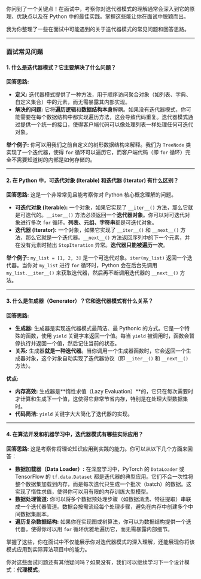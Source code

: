 你问到了一个关键点！在面试中，考察你对迭代器模式的理解通常会深入到它的原理、优缺点以及在 Python 中的最佳实践。掌握这些能让你在面试中脱颖而出。

我为你整理了一些在面试中可能遇到的关于迭代器模式的常见问题和回答思路。

---

### 面试常见问题

#### 1. 什么是迭代器模式？它主要解决了什么问题？

**回答思路:**
* **定义:** 迭代器模式提供了一种方法，用于顺序访问聚合对象（如列表、字典、自定义集合）中的元素，而无需暴露其内部实现。
* **解决的问题:** 它将**遍历逻辑**和**数据结构本身**解耦。如果没有迭代器模式，你可能需要在每个数据结构中都实现遍历方法，这会导致代码重复。迭代器模式通过提供一个统一的接口，使得客户端代码可以像处理列表一样处理任何可迭代对象。

**举个例子:**
你可以用我们之前自定义的树形数据结构来解释。我们为 `TreeNode` 类实现了一个迭代器，使得 `for` 循环可以遍历它，而客户端代码（即 `for` 循环）完全不需要知道树的内部是如何存储的。

---

#### 2. 在 Python 中，可迭代对象 (Iterable) 和迭代器 (Iterator) 有什么区别？

**回答思路:**
这是一个非常常见且能考察你对 Python 核心概念理解的问题。
* **可迭代对象 (Iterable):** 一个对象，如果它实现了 `__iter__()` 方法，那么它就是可迭代的。`__iter__()` 方法必须返回一个**迭代器对象**。你可以对可迭代对象进行多次 `for` 循环。**列表、元组、字符串**都是可迭代对象。
* **迭代器 (Iterator):** 一个对象，如果它实现了 `__iter__()` 和 `__next__()` 方法，那么它就是一个迭代器。`__next__()` 方法返回序列中的下一个元素，并在没有元素时抛出 `StopIteration` 异常。**迭代器只能被遍历一次**。

**举个例子:**
`my_list = [1, 2, 3]` 是一个可迭代对象。`iter(my_list)` 返回一个迭代器。当你对 `my_list` 进行 `for` 循环时，Python 会在后台先调用 `my_list.__iter__()` 来获取迭代器，然后再不断调用迭代器的 `__next__()` 方法。

---

#### 3. 什么是生成器（Generator）？它和迭代器模式有什么关系？

**回答思路:**
* **生成器:** 生成器是实现迭代器模式最简洁、最 Pythonic 的方式。它是一个特殊的函数，使用 `yield` 关键字来返回一个值。每当 `yield` 被调用时，函数会暂停执行并返回一个值，然后记住当前的状态。
* **关系:** 生成器**就是一种迭代器**。当你调用一个生成器函数时，它会返回一个生成器对象，这个对象自动实现了迭代器协议（即 `__iter__()` 和 `__next__()` 方法）。

**优点:**
* **内存高效:** 生成器是**惰性求值（Lazy Evaluation）**的，它只在每次需要时才计算和生成下一个值，这使得它非常节省内存，特别是在处理大型数据集时。
* **代码简洁:** `yield` 关键字大大简化了迭代器的实现。

---

#### 4. 在算法开发和机器学习中，迭代器模式有哪些实际应用？

**回答思路:**
这是考察你将理论知识应用到实践的能力。你可以从以下几个方面来回答：
* **数据加载器（Data Loader）:** 在深度学习中，PyTorch 的 `DataLoader` 或 TensorFlow 的 `tf.data.Dataset` 都是迭代器的典型应用。它们不会一次性将整个数据集加载到内存，而是每次迭代只生成一个批次（batch）的数据。这实现了惰性求值，使得你可以用有限的内存训练大型模型。
* **数据处理管道:** 你可以将多个数据预处理步骤（如数据清洗、特征提取）串联成一个迭代器管道。数据会按需流经每个处理步骤，避免在内存中创建多个中间数据集副本。
* **遍历复杂数据结构:** 如果你在实现图或树算法，你可以为数据结构提供一个迭代器，使得你可以用 `for` 循环优雅地遍历它，而无需暴露内部细节。

掌握了这些，你在面试中不仅能展示你对迭代器模式的深入理解，还能展现你将该模式应用到实际算法项目中的能力。

你对这些面试问题还有其他疑问吗？如果没有，我们可以继续学习下一个设计模式：**代理模式**。